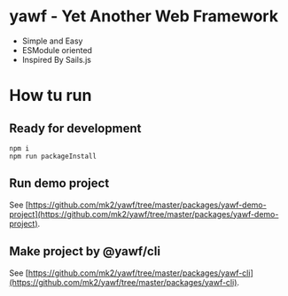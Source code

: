 # yawf - Yet Another Web Framework

- Simple and Easy
- ESModule oriented
- Inspired By Sails.js

# How tu run

## Ready for development
```
npm i
npm run packageInstall
```

## Run demo project

See [https://github.com/mk2/yawf/tree/master/packages/yawf-demo-project](https://github.com/mk2/yawf/tree/master/packages/yawf-demo-project).

## Make project by @yawf/cli

See [https://github.com/mk2/yawf/tree/master/packages/yawf-cli](https://github.com/mk2/yawf/tree/master/packages/yawf-cli).
